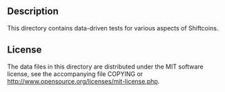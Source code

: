Description
------------

This directory contains data-driven tests for various aspects of Shiftcoins.

License
--------

The data files in this directory are distributed under the MIT software
license, see the accompanying file COPYING or
http://www.opensource.org/licenses/mit-license.php.

